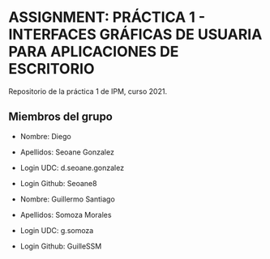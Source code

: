 # ASSIGNMENT: PRÁCTICA 1 - INTERFACES GRÁFICAS DE USUARIA PARA APLICACIONES DE ESCRITORIO

Repositorio de la práctica 1 de IPM, curso 2021.

## Miembros del grupo

  * Nombre: Diego
  * Apellidos: Seoane Gonzalez
  * Login UDC: d.seoane.gonzalez
  * Login Github: Seoane8
  
  * Nombre: Guillermo Santiago
  * Apellidos: Somoza Morales
  * Login UDC: g.somoza
  * Login Github: GuilleSSM

